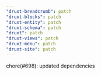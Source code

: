 ```yaml
---
"druxt-breadcrumb": patch
"druxt-blocks": patch
"druxt-entity": patch
"druxt-schema": patch
"druxt": patch
"druxt-views": patch
"druxt-menu": patch
"druxt-site": patch
---
```


chore(#698): updated dependencies
